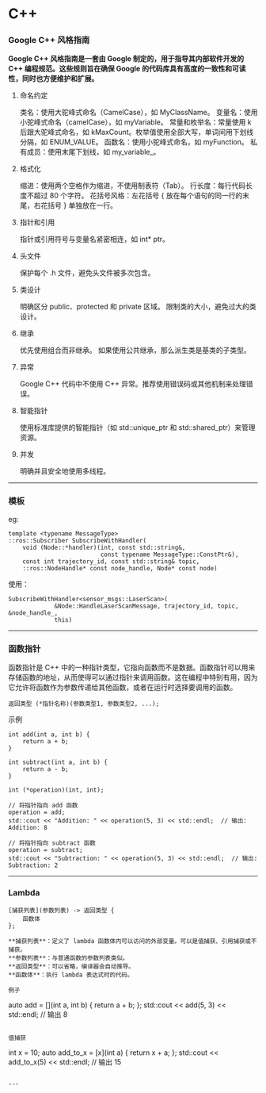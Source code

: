 # C++
### Google C++ 风格指南
**Google C++ 风格指南是一套由 Google 制定的，用于指导其内部软件开发的 C++ 编程规范。这些规则旨在确保 Google 的代码库具有高度的一致性和可读性，同时也方便维护和扩展。**
1. 命名约定

    类名：使用大驼峰式命名（CamelCase），如 MyClassName。
    变量名：使用小驼峰式命名（camelCase），如 myVariable。
    常量和枚举名：常量使用 k 后跟大驼峰式命名，如 kMaxCount。枚举值使用全部大写，单词间用下划线分隔，如 ENUM_VALUE。
    函数名：使用小驼峰式命名，如 myFunction。
    私有成员：使用末尾下划线，如 my_variable_。

2. 格式化

    缩进：使用两个空格作为缩进，不使用制表符（Tab）。
    行长度：每行代码长度不超过 80 个字符。
    花括号风格：左花括号 { 放在每个语句的同一行的末尾，右花括号 } 单独放在一行。

3. 指针和引用

    指针或引用符号与变量名紧密相连，如 int* ptr。

4. 头文件

    保护每个 .h 文件，避免头文件被多次包含。

5. 类设计

    明确区分 public、protected 和 private 区域。
    限制类的大小，避免过大的类设计。

6. 继承

    优先使用组合而非继承。
    如果使用公共继承，那么派生类是基类的子类型。

7. 异常

    Google C++ 代码中不使用 C++ 异常。推荐使用错误码或其他机制来处理错误。

8. 智能指针

    使用标准库提供的智能指针（如 std::unique_ptr 和 std::shared_ptr）来管理资源。

9. 并发

    明确并且安全地使用多线程。
---
### 模板
eg:

```
template <typename MessageType>
::ros::Subscriber SubscribeWithHandler(
    void (Node::*handler)(int, const std::string&,
                          const typename MessageType::ConstPtr&),
    const int trajectory_id, const std::string& topic,
    ::ros::NodeHandle* const node_handle, Node* const node)
```

使用：

```
SubscribeWithHandler<sensor_msgs::LaserScan>(
             &Node::HandleLaserScanMessage, trajectory_id, topic, &node_handle_,
             this)
```

---
### 函数指针
函数指针是 C++ 中的一种指针类型，它指向函数而不是数据。函数指针可以用来存储函数的地址，从而使得可以通过指针来调用函数。这在编程中特别有用，因为它允许将函数作为参数传递给其他函数，或者在运行时选择要调用的函数。

```
返回类型 (*指针名称)(参数类型1, 参数类型2, ...);
```
示例

```
int add(int a, int b) {
    return a + b;
}

int subtract(int a, int b) {
    return a - b;
}

int (*operation)(int, int);

// 将指针指向 add 函数
operation = add;
std::cout << "Addition: " << operation(5, 3) << std::endl;  // 输出: Addition: 8

// 将指针指向 subtract 函数
operation = subtract;
std::cout << "Subtraction: " << operation(5, 3) << std::endl;  // 输出: Subtraction: 2

```

---

### Lambda
```
[捕获列表](参数列表) -> 返回类型 {
    函数体
};
```
    **捕获列表**：定义了 lambda 函数体内可以访问的外部变量。可以是值捕获、引用捕获或不捕获。
    **参数列表**：与普通函数的参数列表类似。
    **返回类型**：可以省略，编译器会自动推导。
    **函数体**：执行 lambda 表达式时的代码。
```
例子

```
auto add = [](int a, int b) {
    return a + b;
};
std::cout << add(5, 3) << std::endl;  // 输出 8
```

值捕获

```
int x = 10;
auto add_to_x = [x](int a) { return x + a; };
std::cout << add_to_x(5) << std::endl;  // 输出 15
```

---

